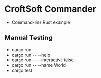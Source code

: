 # CroftSoft Commander

- Command-line Rust example

## Manual Testing

- cargo run
- cargo run -- --help
- cargo run -- --interactive false
- cargo run -- --name World
- cargo test
